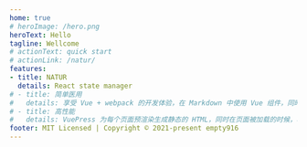 ```yaml
---
home: true
# heroImage: /hero.png
heroText: Hello
tagline: Wellcome
# actionText: quick start
# actionLink: /natur/
features:
- title: NATUR
  details: React state manager
# - title: 简单医用
#   details: 享受 Vue + webpack 的开发体验，在 Markdown 中使用 Vue 组件，同时可以使用 Vue 来开发自定义主题。
# - title: 高性能
#   details: VuePress 为每个页面预渲染生成静态的 HTML，同时在页面被加载的时候，将作为 SPA 运行。
footer: MIT Licensed | Copyright © 2021-present empty916
---
```



